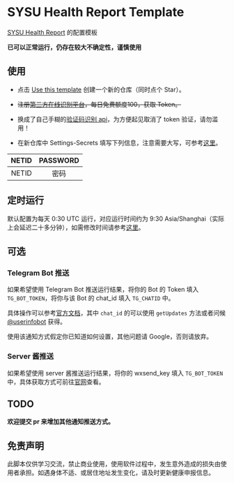 # SYSU Health Report Template

[SYSU Health Report](https://github.com/marketplace/actions/sysu-health-report) 的配置模板

**已可以正常运行，仍存在较大不确定性，谨慎使用**

## 使用

- 点击 [Use this template](https://github.com/Editst/SYSU-HealthReport-Template/generate) 创建一个新的仓库（同时点个 Star）。

- ~~注册[第三方在线识别平台](http://fast.95man.com)，每日免费额度100，获取 Token。~~

- 换成了自己手糊的[验证码识别 api](https://github.com/Editst/CAS-captcha-api)，为方便起见取消了 token 验证，请勿滥用！

- 在新仓库中 Settings-Secrets 填写下列信息，注意需要大写，可参考[这里](https://docs.github.com/en/actions/security-guides/encrypted-secrets)。

| NETID | PASSWORD |
| :-----: | :--------: |
| NETID |   密码    |

## 定时运行

默认配置为每天 0:30 UTC 运行，对应运行时间约为 9:30 Asia/Shanghai（实际上会延迟二十多分钟），如需修改时间请参考[这里](https://docs.github.com/en/actions/learn-github-actions/events-that-trigger-workflows#scheduled-events)。

## 可选

### Telegram Bot 推送

如果希望使用 Telegram Bot 推送运行结果，将你的 Bot 的 Token 填入 `TG_BOT_TOKEN`，将你与该 Bot 的 chat_id 填入 `TG_CHATID` 中。

具体操作可以参考[官方文档](https://core.telegram.org/bots/api#sendmessage)，其中 `chat_id` 的可以使用 `getUpdates` 方法或者问候 [@userinfobot](https://t.me/userinfobot) 获得。

使用该通知方式假定你已知道如何设置，其他问题请 Google，否则请放弃。

### Server 酱推送

如果希望使用 server 酱推送运行结果，将你的 wxsend_key 填入 `TG_BOT_TOKEN` 中，具体获取方式可前往[官网](https://sct.ftqq.com/)查看。

## TODO

**欢迎提交 pr 来增加其他通知推送方式。**

## 免责声明

此脚本仅供学习交流，禁止商业使用，使用软件过程中，发生意外造成的损失由使用者承担。如遇身体不适、或居住地址发生变化，请及时更新健康申报信息。
